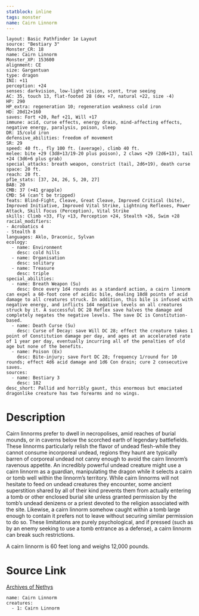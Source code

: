 ```yaml
---
statblock: inline
tags: monster
name: Cairn Linnorm
---
```

```statblock
layout: Basic Pathfinder 1e Layout
source: "Bestiary 3"
Monster_CR: 18
name: Cairn Linnorm
Monster_XP: 153600
alignment: CE
size: Gargantuan
type: dragon
INI: +11
perception: +24
senses: darkvision, low-light vision, scent, true seeing
AC: 35, touch 13, flat-footed 28 (dex +7, natural +22, size -4)
HP: 290
HP_extra: regeneration 10; regeneration weakness cold iron
HD: 20d12+160
saves: Fort +20, Ref +21, Will +17
immune: acid, curse effects, energy drain, mind-affecting effects, negative energy, paralysis, poison, sleep
DR: 15/cold iron
defensive_abilities: freedom of movement
SR: 29
speed: 40 ft., fly 100 ft. (average), climb 40 ft.
melee: bite +29 (3d8+13/19-20 plus poison), 2 claws +29 (2d6+13), tail +24 (3d6+6 plus grab)
special_attacks: breath weapon, constrict (tail, 2d6+19), death curse
space: 20 ft.
reach: 20 ft.
pf1e_stats: [37, 24, 26, 5, 20, 27]
BAB: 20
CMB: 37 (+41 grapple)
CMD: 54 (can’t be tripped)
feats: Blind-Fight, Cleave, Great Cleave, Improved Critical (bite), Improved Initiative, Improved Vital Strike, Lightning Reflexes, Power Attack, Skill Focus (Perception), Vital Strike
skills: Climb +33, Fly +13, Perception +24, Stealth +26, Swim +28
racial_modifiers:
- Acrobatics 4
- Stealth 8
languages: Aklo, Draconic, Sylvan
ecology:
  - name: Environment
    desc: cold hills
  - name: Organisation
    desc: solitary
  - name: Treasure
    desc: triple
special_abilities:
  - name: Breath Weapon (Su)
    desc: Once every 1d4 rounds as a standard action, a cairn linnorm can expel a 60-foot cone of acidic bile, dealing 18d8 points of acid damage to all creatures struck. In addition, this bile is infused with negative energy, and inflicts 1d4 negative levels on all creatures struck by it. A successful DC 28 Reflex save halves the damage and completely negates the negative levels. The save DC is Constitution-based.
  - name: Death Curse (Su)
    desc: Curse of Decay: save Will DC 28; effect the creature takes 1 point of Constitution damage per day, and ages at an accelerated rate of 1 year per day, eventually incurring all of the penalties of old age but none of the benefits.
  - name: Poison (Ex)
    desc: Bite-injury; save Fort DC 28; frequency 1/round for 10 rounds; effect 4d6 acid damage and 1d6 Con drain; cure 2 consecutive saves.
sources:
  - name: Bestiary 3
    desc: 182
desc_short: Pallid and horribly gaunt, this enormous but emaciated dragonlike creature has two forearms and no wings.
```
# Description
Cairn linnorms prefer to dwell in necropolises, amid reaches of burial mounds, or in caverns below the scorched earth of legendary battlefields. These linnorms particularly relish the flavor of undead flesh-while they cannot consume incorporeal undead, regions they haunt are typically barren of corporeal undead not canny enough to avoid the cairn linnorm’s ravenous appetite. An incredibly powerful undead creature might use a cairn linnorm as a guardian, manipulating the dragon while it selects a cairn or tomb well within the linnorm’s territory. While cairn linnorms will not hesitate to feed on undead creatures they encounter, some ancient superstition shared by all of their kind prevents them from actually entering a tomb or other enclosed burial site unless granted permission by the tomb’s undead denizens or a priest devoted to the religion associated with the site. Likewise, a cairn linnorm somehow caught within a tomb large enough to contain it prefers not to leave without securing similar permission to do so. These limitations are purely psychological, and if pressed (such as by an enemy seeking to use a tomb entrance as a defense), a cairn linnorm can break such restrictions.

A cairn linnorm is 60 feet long and weighs 12,000 pounds.
# Source Link
[Archives of Nethys](https://aonprd.com/MonsterDisplay.aspx?ItemName=Cairn%20Linnorm)
```encounter-table
name: Cairn Linnorm
creatures:
  - 1: Cairn Linnorm
```
